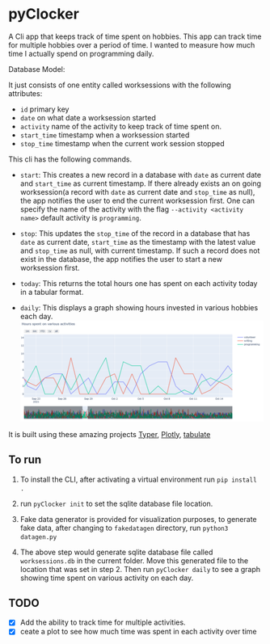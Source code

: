 # pyClocker
A Cli app that keeps track of time spent on hobbies. This app can track time for multiple hobbies over a period of time.
I wanted to measure how much time I actually spend on programming daily.

Database Model:

It just consists of one entity called worksessions with the following attributes:
* ```id``` primary key
* ```date``` on what date a worksession started 
* ```activity``` name of the activity to keep track of time spent on.
* ```start_time``` timestamp when a worksession started 
* ```stop_time``` timestamp when the current work session stopped 


This cli has the following commands.

* ```start```: This creates a new record in a database with ```date``` as current date and ```start_time``` as current timestamp.
If there already exists an on going worksession(a record with ```date``` as current date and ```stop_time``` as null), the app notifies the user to end the current worksession first. One can specify the name of the activity with the flag ```--activity <activity name>```  default activity is ```programming```.

* ```stop```: This updates the ```stop_time``` of the record in a database that has ```date``` as current date, ```start_time``` as the timestamp with the latest value and ```stop_time``` as null, with  current timestamp.
If such a record does not exist in the database, the app notifies the user to start a new worksession first.

* ```today```: This returns the total hours one has spent on each activity today in a tabular format.

* ```daily```: This displays a graph showing hours invested in various hobbies each day.
  ![daily activity report](daily_time_spent.png)

It is built using these amazing projects [Typer](https://github.com/tiangolo/typer), [Plotly](https://github.com/plotly), [tabulate](https://github.com/astanin/python-tabulate)

## To run

1. To install the CLI, after activating a virtual environment run ```pip install .```
 
2. run ```pyClocker init``` to set the sqlite database file location.

3. Fake data generator is provided for visualization purposes, to generate fake data,
after changing to ```fakedatagen``` directory, run ```python3 datagen.py```

4. The above step would generate sqlite database file called ```worksessions.db``` in the current folder. Move this generated file to the location that was set in step 2. Then run ```pyClocker daily``` to see a graph showing time spent on various activity on each day.


## TODO

- [x] Add the ability to track time for multiple activities.
- [x] ceate a plot to see how much time was spent in each activity over time
